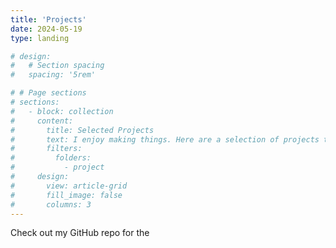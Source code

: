 ```yaml
---
title: 'Projects'
date: 2024-05-19
type: landing

# design:
#   # Section spacing
#   spacing: '5rem'

# # Page sections
# sections:
#   - block: collection
#     content:
#       title: Selected Projects
#       text: I enjoy making things. Here are a selection of projects that I have worked on over the years.
#       filters:
#         folders:
#           - project
#     design:
#       view: article-grid
#       fill_image: false
#       columns: 3
---
```


Check out my GitHub repo for the 